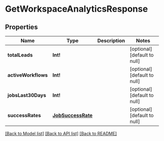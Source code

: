 # GetWorkspaceAnalyticsResponse

## Properties
Name | Type | Description | Notes
------------ | ------------- | ------------- | -------------
**totalLeads** | **Int!** |  | [optional] [default to null]
**activeWorkflows** | **Int!** |  | [optional] [default to null]
**jobsLast30Days** | **Int!** |  | [optional] [default to null]
**successRates** | [**JobSuccessRate**](JobSuccessRate.md) |  | [optional] [default to null]

[[Back to Model list]](../README.md#documentation-for-models) [[Back to API list]](../README.md#documentation-for-api-endpoints) [[Back to README]](../README.md)


